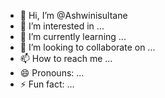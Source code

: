 - 👋 Hi, I’m @Ashwinisultane
- 👀 I’m interested in ...
- 🌱 I’m currently learning ...
- 💞️ I’m looking to collaborate on ...
- 📫 How to reach me ...
- 😄 Pronouns: ...
- ⚡ Fun fact: ...

<!---
Ashwinisultane/Ashwinisultane is a ✨ special ✨ repository because its `README.md` (this file) appears on your GitHub profile.
You can click the Preview link to take a look at your changes.
--->

